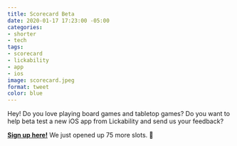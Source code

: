 ```yaml
---
title: Scorecard Beta
date: 2020-01-17 17:23:00 -05:00
categories:
- shorter
- tech
tags:
- scorecard
- lickability
- app
- ios
image: scorecard.jpeg
format: tweet
color: blue
---
```


Hey! Do you love playing board games and tabletop games? Do you want to help beta test a new iOS app from Lickability and send us your feedback?

[**Sign up here!**](https://testflight.apple.com/join/hQHePXvu) We just opened up 75 more slots. 👅 